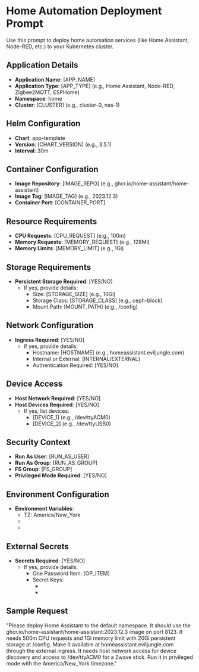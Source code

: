 # Home Automation Deployment Prompt

Use this prompt to deploy home automation services (like Home Assistant, Node-RED, etc.) to your Kubernetes cluster.

## Application Details

- **Application Name**: [APP_NAME]
- **Application Type**: [APP_TYPE] (e.g., Home Assistant, Node-RED, Zigbee2MQTT, ESPHome)
- **Namespace**: home
- **Cluster**: [CLUSTER] (e.g., cluster-0, nas-1)

## Helm Configuration

- **Chart**: app-template
- **Version**: [CHART_VERSION] (e.g., 3.5.1)
- **Interval**: 30m

## Container Configuration

- **Image Repository**: [IMAGE_REPO] (e.g., ghcr.io/home-assistant/home-assistant)
- **Image Tag**: [IMAGE_TAG] (e.g., 2023.12.3)
- **Container Port**: [CONTAINER_PORT]

## Resource Requirements

- **CPU Requests**: [CPU_REQUEST] (e.g., 100m)
- **Memory Requests**: [MEMORY_REQUEST] (e.g., 128Mi)
- **Memory Limits**: [MEMORY_LIMIT] (e.g., 1Gi)

## Storage Requirements

- **Persistent Storage Required**: [YES/NO]
  - If yes, provide details:
    - Size: [STORAGE_SIZE] (e.g., 10Gi)
    - Storage Class: [STORAGE_CLASS] (e.g., ceph-block)
    - Mount Path: [MOUNT_PATH] (e.g., /config)

## Network Configuration

- **Ingress Required**: [YES/NO]
  - If yes, provide details:
    - Hostname: [HOSTNAME] (e.g., homeassistant.eviljungle.com)
    - Internal or External: [INTERNAL/EXTERNAL]
    - Authentication Required: [YES/NO]

## Device Access

- **Host Network Required**: [YES/NO]
- **Host Devices Required**: [YES/NO]
  - If yes, list devices:
    - [DEVICE_1] (e.g., /dev/ttyACM0)
    - [DEVICE_2] (e.g., /dev/ttyUSB0)

## Security Context

- **Run As User**: [RUN_AS_USER]
- **Run As Group**: [RUN_AS_GROUP]
- **FS Group**: [FS_GROUP]
- **Privileged Mode Required**: [YES/NO]

## Environment Configuration

- **Environment Variables**:
  - TZ: America/New_York
  - [ENV_VAR_1]: [VALUE_1]
  - [ENV_VAR_2]: [VALUE_2]

## External Secrets

- **Secrets Required**: [YES/NO]
  - If yes, provide details:
    - One Password Item: [OP_ITEM]
    - Secret Keys:
      - [KEY_1]: [VALUE_OR_TEMPLATE_1]
      - [KEY_2]: [VALUE_OR_TEMPLATE_2]

## Sample Request

"Please deploy Home Assistant to the default namespace. It should use the ghcr.io/home-assistant/home-assistant:2023.12.3 image on port 8123. It needs 500m CPU requests and 1Gi memory limit with 20Gi persistent storage at /config. Make it available at homeassistant.eviljungle.com through the external ingress. It needs host network access for device discovery and access to /dev/ttyACM0 for a Zwave stick. Run it in privileged mode with the America/New_York timezone."
